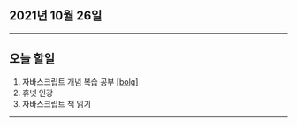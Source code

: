 
2021년 10월 26일
---

---

오늘 할일
----

1. 자바스크립트 개념 복습 공부 [[bolg]](https://blog.naver.com/gggyn12/222539202439)
2. 휴넷 인강
3. 자바스크립트 책 읽기

---